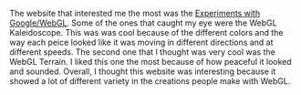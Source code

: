 The website that interested me the most was the [Experiments with Google/WebGL](https://experiments.withgoogle.com/search?q=WebGL). Some of the ones that caught my eye were 
the WebGL Kaleidoscope. This was was cool because of the different colors and the way each peice looked like it was moving in different directions and at different speeds.
The second one that I thought was very cool was the WebGL Terrain. I liked this one the most because of how peaceful it looked and sounded. Overall, I thought this website was
interesting because it showed a lot of different variety in the creations people make with WebGL.
